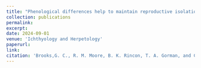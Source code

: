 ```yaml
---
title: "Phenological differences help to maintain reproductive isolation and facilitate the coexistence of two sympatric frogs"
collection: publications
permalink: 
excerpt:
date: 2024-09-01
venue: 'Ichthyology and Herpetology'
paperurl:
link:
citation: 'Brooks,G. C., R. M. Moore, B. K. Rincon, T. A. Gorman, and C.A. Haas. Phenological differences help to maintain reproductive isolation and facilitate the coexistence of two sympatric frogs. <i>in review</i>'
---
```


